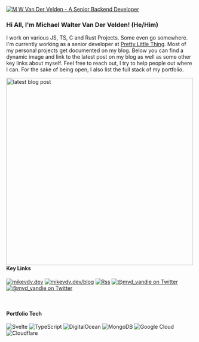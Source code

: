 [![M W Van Der Velden - A Senior Backend Developer](https://user-images.githubusercontent.com/9092863/176887477-2dc8f575-7779-42a3-89e8-be194a87d0e6.png)](https://mikevdv.dev)

### Hi All, I'm Michael Walter Van Der Velden! (He/Him)

I work on various JS, TS, C and Rust Projects. Some even go somewhere.
I'm currently working as a senior developer at [Pretty Little Thing](https://prettylittlething.com). Most of my personal projects get documented on my blog. Below you can find a dynamic image and link to the latest post on my blog as well as some other key links about myself. Feel free to reach out, I try to help people out where I can. For the sake of being open, I also list the full stack of my portfolio.

[<img align="left" src="https://mikevdv.dev/blog/latest/og" alt="latest blog post" width="500px" />](https://mikevdv.dev/blog/latest)

#### Key Links
[![mikevdv.dev](https://img.shields.io/badge/portfolio-mikevdv.dev-orange?style=for-the-badge)](https://mikevdv.dev)
[![mikevdv.dev/blog](https://img.shields.io/badge/blog-mikevdv.dev/blog-red?style=for-the-badge)](https://mikevdv.dev/blog)
[![Rss](https://img.shields.io/badge/rss-F88900?style=for-the-badge&logo=rss&logoColor=white)](https://mikevdv.dev/blog/rss.xml)
[![@mvd_vandie on Twitter](https://flat.badgen.net/twitter/follow/mikevdev?icon=twitter&scale=1.4)](https://twitter.com/mikevdev)
[![@mvd_vandie on Twitter](https://img.shields.io/badge/LinkedIn-mikevdv-blue?style=for-the-badge&logo=linkedin&color=0A66C2)]([https://twitter.com/mvd_vandie](https://www.linkedin.com/in/mikevdv/))

<br clear="left" />

#### Portfolio Tech
![Svelte](https://img.shields.io/badge/svelte-%23f1413d.svg?style=for-the-badge&logo=svelte&logoColor=white)
![TypeScript](https://img.shields.io/badge/typescript-%23007ACC.svg?style=for-the-badge&logo=typescript&logoColor=white)
![DigitalOcean](https://img.shields.io/badge/DigitalOcean-%230167ff.svg?style=for-the-badge&logo=digitalOcean&logoColor=white)
![MongoDB](https://img.shields.io/badge/MongoDB-%234ea94b.svg?style=for-the-badge&logo=mongodb&logoColor=white)
![Google Cloud](https://img.shields.io/badge/GoogleCloud-%234285F4.svg?style=for-the-badge&logo=google-cloud&logoColor=white)
![Cloudflare](https://img.shields.io/badge/Cloudflare-F38020?style=for-the-badge&logo=Cloudflare&logoColor=white)
